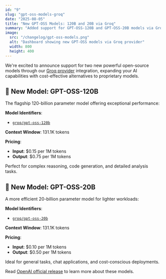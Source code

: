 ```yaml
---
id: "9"
slug: "gpt-oss-models-groq"
date: "2025-08-05"
title: "New GPT-OSS Models: 120B and 20B via Groq"
summary: "Added support for GPT-OSS-120B and GPT-OSS-20B models via Groq, offering powerful open-source alternatives with extensive context windows and competitive pricing."
image:
  src: "/changelog/gpt-oss-models.png"
  alt: "Dashboard showing new GPT-OSS models via Groq provider"
  width: 800
  height: 400
---
```


We're excited to announce support for two new powerful open-source models through our [Groq provider](/providers/groq) integration, expanding your AI capabilities with cost-effective alternatives to proprietary models.

## 🚀 New Model: GPT-OSS-120B

The flagship 120-billion parameter model offering exceptional performance:

**Model Identifiers**:

- [`groq/gpt-oss-120b`](/models/gpt-oss-120b)

**Context Window**: 131.1K tokens

**Pricing**:

- **Input**: $0.15 per 1M tokens
- **Output**: $0.75 per 1M tokens

Perfect for complex reasoning, code generation, and detailed analysis tasks.

## 🤖 New Model: GPT-OSS-20B

A more efficient 20-billion parameter model for lighter workloads:

**Model Identifiers**:

- [`groq/gpt-oss-20b`](/models/gpt-oss-20b)

**Context Window**: 131.1K tokens

**Pricing**:

- **Input**: $0.10 per 1M tokens
- **Output**: $0.50 per 1M tokens

Ideal for general tasks, chat applications, and cost-conscious deployments.

Read [OpenAI official release](https://openai.com/index/introducing-gpt-oss/) to learn more about these models.

